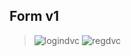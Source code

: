 ## Form v1

> ![logindvc](https://i.ibb.co.com/tDnF49p/Screenshot-2024-10-25-20-38-39-261-com-foxdebug-acodefree.jpg)
![regdvc](https://i.ibb.co.com/C7qkf31/Screenshot-2024-10-25-20-41-28-888-com-foxdebug-acodefree.jpg)